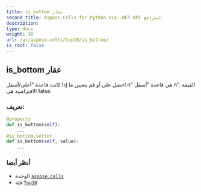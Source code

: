 ```yaml
---
title: is_bottom عقار
second_title: Aspose.Cells for Python via .NET API المراجع
description:
type: docs
weight: 30
url: /ar/aspose.cells/top10/is_bottom/
is_root: false
---
```

##  is_bottom عقار

احصل على أو قم بتعيين ما إذا كانت قاعدة "أعلى/أسفل n" هي قاعدة "أسفل n".
القيمة الافتراضية هي false.
###  تعريف:
```python
@property
def is_bottom(self):
    ...
@is_bottom.setter
def is_bottom(self, value):
    ...
```

###  أنظر أيضا
* الوحدة [`aspose.cells`](../../)
* فئة [`Top10`](/cells/python-net/ar/aspose.cells/top10)
